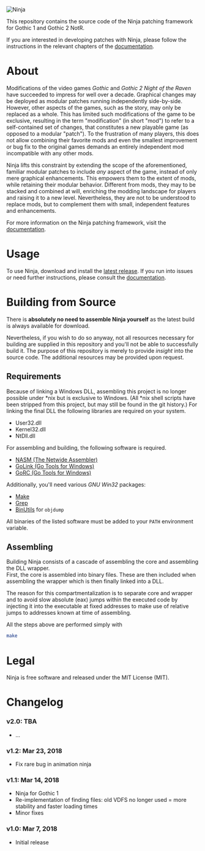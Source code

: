 ![Ninja](https://user-images.githubusercontent.com/20203034/42415261-92bed2ae-8248-11e8-875c-5f7408588af8.png)

This repository contains the source code of the Ninja patching framework for Gothic 1 and Gothic 2 NotR.

If you are interested in developing patches with Ninja, please follow the instructions in the relevant chapters of the
[documentation](https://tiny.cc/GothicNinja).

# About

Modifications of the video games *Gothic* and *Gothic 2 Night of the Raven* have succeeded to impress for well over a
decade. Graphical changes may be deployed as modular patches running independently side-by-side. However, other aspects
of the games, such as the story, may only be replaced as a whole. This has limited such modifications of the game to be
exclusive, resulting in the term "modification" (in short "mod") to refer to a self-contained set of changes, that
constitutes a new playable game (as opposed to a modular "patch"). To the frustration of many players, this does not
allow combining their favorite mods and even the smallest improvement or bug fix to the original games demands an
entirely independent mod incompatible with any other mods.

Ninja lifts this constraint by extending the scope of the aforementioned, familiar modular patches to include *any*
aspect of the game, instead of only mere graphical enhancements. This empowers them to the extent of mods, while
retaining their modular behavior. Different from mods, they may to be stacked and combined at will, enriching the
modding landscape for players and raising it to a new level. Nevertheless, they are not to be understood to replace
mods, but to complement them with small, independent features and enhancements.

For more information on the Ninja patching framework, visit the [documentation](https://tiny.cc/GothicNinja).

# Usage

To use Ninja, download and install the [latest release](../../releases/latest). If you run into issues or need further
instructions, please consult the [documentation](https://tiny.cc/GothicNinja).

# Building from Source

There is **absolutely no need to assemble Ninja yourself** as the latest build is always available for download.

Nevertheless, if you wish to do so anyway, not all resources necessary for building are supplied in this repository and
you'll not be able to successfully build it. The purpose of this repository is merely to provide *insight* into the
source code. The additional resources may be provided upon request.

## Requirements

Because of linking a Windows DLL, assembling this project is no longer possible under \*nix but is exclusive to Windows.
(All \*nix shell scripts have been stripped from this project, but may still be found in the git history.) For linking
the final DLL the following libraries are required on your system.

- User32.dll
- Kernel32.dll
- NtDll.dll

For assembling and building, the following software is required.

- [NASM (The Netwide Assembler)](https://nasm.us)
- [GoLink (Go Tools for Windows)](http://godevtool.com)
- [GoRC (Go Tools for Windows)](http://godevtool.com)

Additionally, you'll need various *GNU Win32* packages:

- [Make](http://gnuwin32.sourceforge.net/packages/make.htm)
- [Grep](http://gnuwin32.sourceforge.net/packages/grep.htm)
- [BinUtils](https://sourceforge.net/projects/mingw/files/MinGW/Base/binutils/) for `objdump`

All binaries of the listed software must be added to your `PATH` environment variable.

## Assembling

Building Ninja consists of a cascade of assembling the core and assembling the DLL wrapper.  
First, the core is assembled into binary files. These are then included when assembling the wrapper which is then
finally linked into a DLL.

The reason for this compartmentalization is to separate core and wrapper and to avoid slow absolute (eax) jumps within
the executed code by injecting it into the executable at fixed addresses to make use of relative jumps to addresses
known at time of assembling.

All the steps above are performed simply with

```bash
make
```

# Legal

Ninja is free software and released under the MIT License (MIT).

# Changelog

### v2.0: TBA
- ...

### v1.2: Mar 23, 2018
- Fix rare bug in animation ninja

### v1.1: Mar 14, 2018
- Ninja for Gothic 1
- Re-implementation of finding files: old VDFS no longer used = more stability and faster loading times
- Minor fixes

### v1.0: Mar 7, 2018
- Initial release
